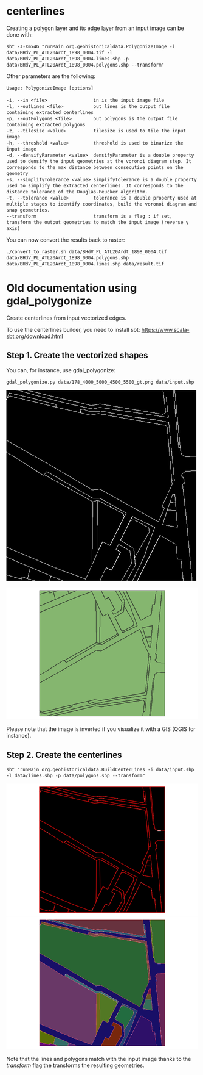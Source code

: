 # centerlines

Creating a polygon layer and its edge layer from an input image can be done with:
```shell script
sbt -J-Xmx4G "runMain org.geohistoricaldata.PolygonizeImage -i data/BHdV_PL_ATL20Ardt_1898_0004.tif -l data/BHdV_PL_ATL20Ardt_1898_0004.lines.shp -p data/BHdV_PL_ATL20Ardt_1898_0004.polygons.shp --transform"
```

Other parameters are the following:
```commandline
Usage: PolygonizeImage [options]

-i, --in <file>                 in is the input image file
-l, --outLines <file>           out lines is the output file containing extracted centerlines
-p, --outPolygons <file>        out polygons is the output file containing extracted polygons
-z, --tilesize <value>          tilesize is used to tile the input image
-h, --threshold <value>         threshold is used to binarize the input image
-d, --densifyParameter <value>  densifyParameter is a double property used to densify the input geometries at the voronoi diagram step. It corresponds to the max distance between consecutive points on the geometry
-s, --simplifyTolerance <value> simplifyTolerance is a double property used to simplify the extracted centerlines. It corresponds to the distance tolerance of the Douglas-Peucker algorithm.
-t, --tolerance <value>         tolerance is a double property used at multiple stages to identify coordinates, build the voronoi diagram and snap geometries.
--transform                     transform is a flag : if set, transform the output geometries to match the input image (reverse y axis)
```

You can now convert the results back to raster:
```shell script
./convert_to_raster.sh data/BHdV_PL_ATL20Ardt_1898_0004.tif data/BHdV_PL_ATL20Ardt_1898_0004.polygons.shp data/BHdV_PL_ATL20Ardt_1898_0004.lines.shp data/result.tif
```

# Old documentation using gdal_polygonize
Create centerlines from input vectorized edges.

To use the centerlines builder, you need to install sbt: https://www.scala-sbt.org/download.html

## Step 1. Create the vectorized shapes
You can, for instance, use gdal_polygonize:
```shell script
gdal_polygonize.py data/178_4000_5000_4500_5500_gt.png data/input.shp
```

![The test input data](data/178_4000_5000_4500_5500_gt.png "Input test image")

![The vectorized test input data](images/vectorized_test_data.png "Input test image vectorized")

Please note that the image is inverted if you visualize it with a GIS (QGIS for instance).

## Step 2. Create the centerlines
```shell script
sbt "runMain org.geohistoricaldata.BuildCenterLines -i data/input.shp -l data/lines.shp -p data/polygons.shp --transform"
```

![The resulting lines for the input data](images/line_result_test_data.png "Input test image extracted lines")
![The resulting polygons for the input data](images/polygon_result_test_data.png "Input test image extracted polygons")

Note that the lines and polygons match with the input image thanks to the *transform* flag the transforms the resulting geometries.

